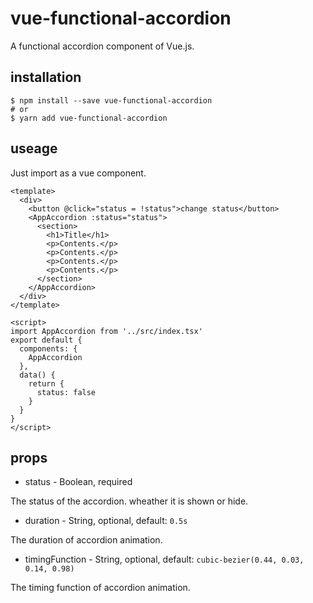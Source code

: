# vue-functional-accordion

A functional accordion component of Vue.js.

## installation

```
$ npm install --save vue-functional-accordion
# or
$ yarn add vue-functional-accordion
```

## useage

Just import as a vue component.

```Vue
<template>
  <div>
    <button @click="status = !status">change status</button>
    <AppAccordion :status="status">
      <section>
        <h1>Title</h1>
        <p>Contents.</p>
        <p>Contents.</p>
        <p>Contents.</p>
        <p>Contents.</p>
      </section>
    </AppAccordion>
  </div>
</template>

<script>
import AppAccordion from '../src/index.tsx'
export default {
  components: {
    AppAccordion
  },
  data() {
    return {
      status: false
    }
  }
}
</script>
```


## props

* status - Boolean, required

The status of the accordion. wheather it is shown or hide.

* duration - String, optional, default: `0.5s`

The duration of accordion animation.

* timingFunction - String, optional, default: `cubic-bezier(0.44, 0.03, 0.14, 0.98)`

The timing function of accordion animation.
